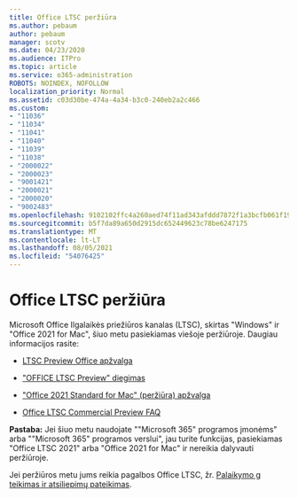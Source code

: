 ```yaml
---
title: Office LTSC peržiūra
ms.author: pebaum
author: pebaum
manager: scotv
ms.date: 04/23/2020
ms.audience: ITPro
ms.topic: article
ms.service: o365-administration
ROBOTS: NOINDEX, NOFOLLOW
localization_priority: Normal
ms.assetid: c03d30be-474a-4a34-b3c0-240eb2a2c466
ms.custom:
- "11036"
- "11034"
- "11041"
- "11040"
- "11039"
- "11038"
- "2000022"
- "2000023"
- "9001421"
- "2000021"
- "2000020"
- "9002483"
ms.openlocfilehash: 9102102ffc4a260aed74f11ad343afddd7872f1a3bcfb061f1961aef49e6e841
ms.sourcegitcommit: b5f7da89a650d2915dc652449623c78be6247175
ms.translationtype: MT
ms.contentlocale: lt-LT
ms.lasthandoff: 08/05/2021
ms.locfileid: "54076425"
---
```

# <a name="office-ltsc-preview"></a>Office LTSC peržiūra

Microsoft Office Ilgalaikės priežiūros kanalas (LTSC), skirtas "Windows" ir "Office 2021 for Mac", šiuo metu pasiekiamas viešoje peržiūroje. Daugiau informacijos rasite:

- [LTSC Preview Office apžvalga](https://docs.microsoft.com/deployoffice/office2021/overview-ltsc-preview)

- ["OFFICE LTSC Preview" diegimas](https://docs.microsoft.com/deployoffice/office2021/install-ltsc-preview)

- ["Office 2021 Standard for Mac" (peržiūra) apžvalga](https://docs.microsoft.com/deployoffice/office2021/overview-mac-preview)

- [Office LTSC Commercial Preview FAQ](https://answers.microsoft.com/msoffice/forum/all/office-ltsc-commercial-preview-faq/0fcf5976-f87f-4be1-81af-9f6d6141bc3a)  

**Pastaba:** Jei šiuo metu naudojate ""Microsoft 365" programos įmonėms" arba ""Microsoft 365" programos verslui", jau turite funkcijas, pasiekiamas "Office LTSC 2021" arba "Office 2021 for Mac" ir nereikia dalyvauti peržiūroje.

Jei peržiūros metu jums reikia pagalbos Office LTSC, žr. [Palaikymo g teikimas ir atsiliepimų pateikimas](https://docs.microsoft.com/deployoffice/office2021/install-ltsc-preview#getting-support-and-providing-feedback).
